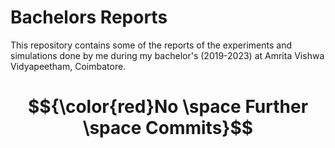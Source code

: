 # Bachelors Reports
This repository contains some of the reports of the experiments and simulations done by me during my bachelor's (2019-2023) at Amrita Vishwa Vidyapeetham, Coimbatore.

# $${\color{red}No \space Further \space Commits}$$
